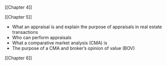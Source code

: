 [[Chapter 4]]
 

[[Chapter 5]]
- What an appraisal is and explain the purpose of appraisals in real estate transactions  
- Who can perform appraisals  
- What a comparative market analysis (CMA) is  
- The purpose of a CMA and broker’s opinion of value (BOV)

[[Chapter 6]]
